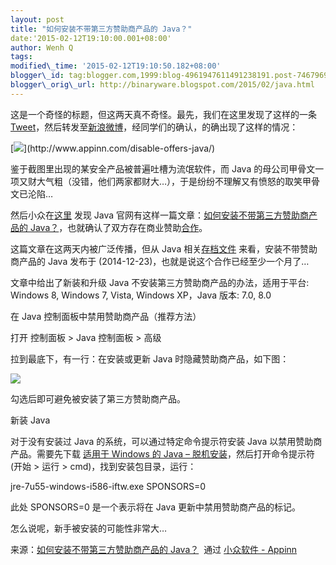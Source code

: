```yaml
--- 
layout: post 
title: "如何安装不带第三方赞助商产品的 Java？" 
date:'2015-02-12T19:10:00.001+08:00' 
author: Wenh Q
tags:
modified\_time: '2015-02-12T19:10:50.182+08:00' 
blogger\_id: tag:blogger.com,1999:blog-4961947611491238191.post-7467969574872589731
blogger\_orig\_url: http://binaryware.blogspot.com/2015/02/java.html
---
```

这是一个奇怪的标题，但这两天真不奇怪。最先，我们在这里发现了这样的一条
[Tweet](https://twitter.com/laobubu/status/558994902978031616/photo/1)，然后转发至[新浪微博](http://weibo.com/1684197391/C1dnsqLZI)，经同学们的确认，的确出现了这样的情况：



[](http://www.appinn.com/disable-offers-java/)





[](http://www.appinn.com/disable-offers-java/)



[![](https://images-blogger-opensocial.googleusercontent.com/gadgets/proxy?url=http%3A%2F%2Fimg3.appinn.com%2Fimages%2F201501%2Fb8hy5cvciaeq6zp.jpg%2Fo&container=blogger&gadget=a&rewriteMime=image%2F*)](http://www.appinn.com/disable-offers-java/)







鉴于截图里出现的某安全产品被普遍吐槽为流氓软件，而 Java
的母公司甲骨文一项又财大气粗（没错，他们两家都财大…），于是纷纷不理解又有愤怒的取笑甲骨文已沦陷…



然后小众在[这里](https://twitter.com/wheat0r/status/559604330471235584)
发现 Java 官网有这样一篇文章：[如何安装不带第三方赞助商产品的
Java？](https://www.java.com/zh_CN/download/faq/disable_offers.xml)，也就确认了双方存在商业赞助[合作](http://java.com/zh_CN/download/faq/baidu.xml)。



这篇文章在这两天内被广泛传播，但从 Java
相关[存档文件](http://archive-com.com/com/j/java.com/2014-12-23_5160453-titles_73/Java_8_%E7%9B%B8%E5%85%B3%E4%BF%A1%E6%81%AF/)
来看，安装不带赞助商产品的 Java 发布于
(2014-12-23)，也就是说这个合作已经至少一个月了…



文章中给出了新装和升级 Java 不安装第三方赞助商产品的办法，适用于平台:
Windows 8, Windows 7, Vista, Windows XP，Java 版本: 7.0, 8.0

在 Java 控制面板中禁用赞助商产品（推荐方法）



打开 控制面板 &gt; Java 控制面板 &gt; 高级



拉到最底下，有一行：在安装或更新 Java 时隐藏赞助商产品，如下图：













![](https://images-blogger-opensocial.googleusercontent.com/gadgets/proxy?url=http%3A%2F%2Fimg3.appinn.com%2Fimages%2F201501%2F2015-01-263_22_28.jpg%2Fo&container=blogger&gadget=a&rewriteMime=image%2F*)







勾选后即可避免被安装了第三方赞助商产品。

新装 Java



对于没有安装过 Java 的系统，可以通过特定命令提示符安装 Java
以禁用赞助商产品。需要先下载 [适用于 Windows 的 Java –
脱机安装](http://www.java.com/zh_CN/download/windows_offline.jsp)，然后打开命令提示符(开始
&gt; 运行 &gt; cmd)，找到安装包目录，运行：





jre-7u55-windows-i586-iftw.exe SPONSORS=0



此处 SPONSORS=0 是一个表示将在 Java 更新中禁用赞助商产品的标记。



怎么说呢，新手被安装的可能性非常大…
<div>




</div>

<div>

来源：[如何安装不带第三方赞助商产品的
Java？](http://www.appinn.com/disable-offers-java/)  通过 [小众软件 -
Appinn](http://www.appinn.com/)

</div>
